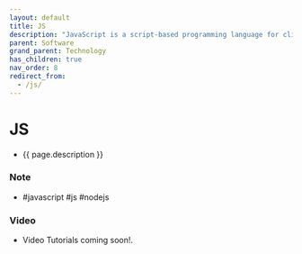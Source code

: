 ```yaml
---
layout: default
title: JS
description: "JavaScript is a script-based programming language for client-side websites and applications. Within the past decade, the language has extended into server-side and infrastructure through NodeJS. JS is filled with various libraries that can help you build almost anything, including iOS apps, games, robotic operations and more!"
parent: Software
grand_parent: Technology
has_children: true
nav_order: 8
redirect_from:
  - /js/
---
```

# JS
- {{ page.description }}

### Note
- #javascript #js #nodejs

### Video
- Video Tutorials coming soon!.